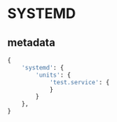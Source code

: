 # SYSTEMD

## metadata

```python
{
    'systemd': {
        'units': {
            'test.service': {
            }
        }
    },
}
```
